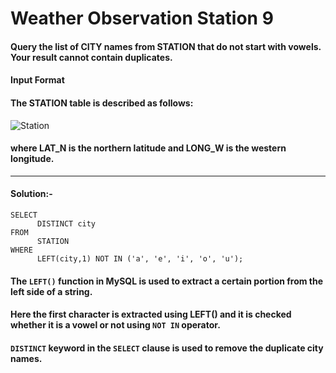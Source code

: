 # Weather Observation Station 9

#### Query the list of CITY names from STATION that do not start with vowels. Your result cannot contain duplicates.

#### Input Format

#### The STATION table is described as follows:

![Station](https://github.com/user-attachments/assets/19b53825-9b07-455a-85e6-2f7617cc948b)

#### where LAT_N is the northern latitude and LONG_W is the western longitude.

---
#### Solution:-
```
SELECT
      DISTINCT city
FROM
      STATION
WHERE 
      LEFT(city,1) NOT IN ('a', 'e', 'i', 'o', 'u');
```
#### The ```LEFT()``` function in MySQL is used to extract a certain portion from the left side of a string. 

#### Here the first character is extracted using LEFT() and it is checked whether it is a vowel or not using ```NOT IN``` operator.

#### ```DISTINCT``` keyword in the ```SELECT``` clause is used to remove the duplicate city names.

